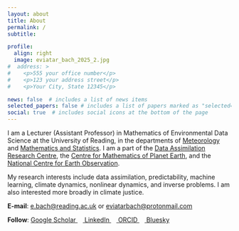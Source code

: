 ```yaml
---
layout: about
title: About
permalink: /
subtitle:

profile:
  align: right
  image: eviatar_bach_2025_2.jpg
#  address: >
#    <p>555 your office number</p>
#    <p>123 your address street</p>
#    <p>Your City, State 12345</p>

news: false  # includes a list of news items
selected_papers: false # includes a list of papers marked as "selected={true}"
social: true  # includes social icons at the bottom of the page
---
```


I am a Lecturer (Assistant Professor) in Mathematics of Environmental Data Science at the University of Reading, in the departments of [Meteorology](https://www.reading.ac.uk/meteorology/) and [Mathematics and Statistics](https://www.reading.ac.uk/maths-and-stats/). I am a part of the [Data Assimilation Research Centre](https://research.reading.ac.uk/met-darc/), the [Centre for Mathematics of Planet Earth](https://research.reading.ac.uk/cmpe/), and the [National Centre for Earth Observation](https://www.nceo.ac.uk/).

My research interests include data assimilation, predictability, machine learning, climate dynamics, nonlinear dynamics, and inverse problems. I am also interested more broadly in climate justice.

**E-mail**: [e.bach@reading.ac.uk](mailto:e.bach@reading.ac.uk) or [eviatarbach@protonmail.com](mailto:eviatarbach@protonmail.com)

**Follow**: <a href="https://scholar.google.com/citations?user=qeCEIpwAAAAJ&hl=en" title="Google Scholar" rel="external nofollow noopener" target="_blank"><i class=" ai ai-google-scholar"></i> Google Scholar </a>&nbsp;&nbsp;&nbsp;<a href="https://www.linkedin.com/in/eviatarbach/" title="LinkedIn" rel="external nofollow noopener" target="_blank"><i class="fab fa-linkedin"></i> LinkedIn </a>&nbsp;&nbsp;&nbsp;<a href="https://orcid.org/0000-0002-9725-0203" title="ORCID" rel="external nofollow noopener" target="_blank"><i class="fab fa-orcid"></i> ORCID </a>&nbsp;&nbsp;&nbsp;<a href="https://bsky.app/profile/eviatarbach.bsky.social" title="Bluesky" rel="external nofollow noopener" target="_blank"><i class="fab fa-bluesky"></i> Bluesky </a>
